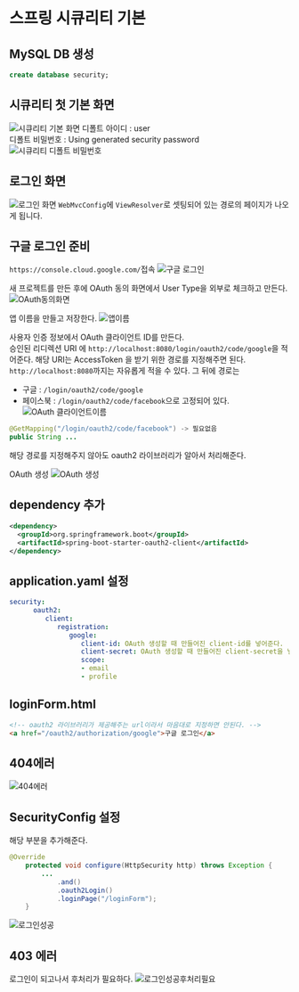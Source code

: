 # 스프링 시큐리티 기본
## MySQL DB 생성
```sql
create database security;
```
## 시큐리티 첫 기본 화면
![시큐리티 기본 화면](https://github.com/haeyonghahn/spring-security-basic/blob/master/images/%EA%B8%B0%EB%B3%B8%ED%99%94%EB%A9%B4.PNG)
디폴트 아이디 : user   
디폴트 비밀번호 : Using generated security password
![시큐리티 디폴트 비밀번호](https://github.com/haeyonghahn/spring-security-basic/blob/master/images/%EB%B9%84%EB%B0%80%EB%B2%88%ED%98%B8.png)
## 로그인 화면
![로그인 화면](https://github.com/haeyonghahn/spring-security-basic/blob/master/images/%EB%A1%9C%EA%B7%B8%EC%9D%B8%ED%8E%98%EC%9D%B4%EC%A7%80.PNG)
`WebMvcConfig`에 `ViewResolver`로 셋팅되어 있는 경로의 페이지가 나오게 됩니다.
## 구글 로그인 준비
`https://console.cloud.google.com/`접속
![구글 로그인](https://github.com/haeyonghahn/spring-security-basic/blob/master/images/%EA%B5%AC%EA%B8%80%EB%A1%9C%EA%B7%B8%EC%9D%B8.PNG)

새 프로젝트를 만든 후에 OAuth 동의 화면에서 User Type을 외부로 체크하고 만든다.
![OAuth동의화면](https://github.com/haeyonghahn/spring-security-basic/blob/master/images/OAuth%EB%8F%99%EC%9D%98%ED%99%94%EB%A9%B4.PNG)

앱 이름을 만들고 저장한다.
![앱이름](https://github.com/haeyonghahn/spring-security-basic/blob/master/images/%EC%95%B1%EC%9D%B4%EB%A6%84.PNG)

사용자 인증 정보에서 OAuth 클라이언트 ID를 만든다.   
승인된 리디렉션 URI 에 `http://localhost:8080/login/oauth2/code/google`을 적어준다. 해당 URI는 AccessToken 을 받기 위한 경로를 지정해주면 된다.
`http://localhost:8080`까지는 자유롭게 적을 수 있다. 그 뒤에 경로는   
- 구글 : `/login/oauth2/code/google`   
- 페이스북 : `/login/oauth2/code/facebook`으로 고정되어 있다. 
![OAuth 클라이언트이름](https://github.com/haeyonghahn/spring-security-basic/blob/master/images/%EC%82%AC%EC%9A%A9%EC%9E%90%EC%9D%B8%EC%A6%9D%EC%A0%95%EB%B3%B4.PNG)
```java
@GetMapping("/login/oauth2/code/facebook") -> 필요없음
public String ...
```
해당 경로를 지정해주지 않아도 oauth2 라이브러리가 알아서 처리해준다.

OAuth 생성
![OAuth 생성](https://github.com/haeyonghahn/spring-security-basic/blob/master/images/OAuth%EC%83%9D%EC%84%B1.PNG)

## dependency 추가
```xml
<dependency>
  <groupId>org.springframework.boot</groupId>
  <artifactId>spring-boot-starter-oauth2-client</artifactId>
</dependency>
```

## application.yaml 설정
```yaml
security:
      oauth2:
         client:
            registration:
               google:
                  client-id: OAuth 생성할 때 만들어진 client-id를 넣어준다.
                  client-secret: OAuth 생성할 때 만들어진 client-secret을 넣어준다.
                  scope:
                  - email
                  - profile
```
## loginForm.html
```html
<!-- oauth2 라이브러리가 제공해주는 url이라서 마음대로 지정하면 안된다. -->
<a href="/oauth2/authorization/google">구글 로그인</a>
```
## 404에러
![404에러](https://github.com/haeyonghahn/spring-security-basic/blob/master/images/404%EC%97%90%EB%9F%AC.PNG)

## SecurityConfig 설정
해당 부분을 추가해준다.
```java
@Override
	protected void configure(HttpSecurity http) throws Exception {
		...
			.and()
			.oauth2Login()
			.loginPage("/loginForm");
	}
```
![로그인성공](https://github.com/haeyonghahn/spring-security-basic/blob/master/images/login%EC%83%9D%EC%84%B1.PNG)

## 403 에러
로그인이 되고나서 후처리가 필요하다.
![로그인성공후처리필요](https://github.com/haeyonghahn/spring-security-basic/blob/master/images/403%EC%97%90%EB%9F%AC.PNG)
